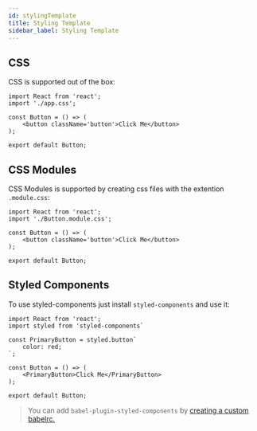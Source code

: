 ```yaml
---
id: stylingTemplate
title: Styling Template
sidebar_label: Styling Template
---
```


## CSS

CSS is supported out of the box:

```
import React from 'react';
import './app.css';

const Button = () => (
	<button className='button'>Click Me</button>
);

export default Button;
```

## CSS Modules

CSS Modules is supported by creating css files with the extention `.module.css`:

```
import React from 'react';
import './Button.module.css';

const Button = () => (
	<button className='button'>Click Me</button>
);

export default Button;
```

## Styled Components

To use styled-components just install `styled-components` and use it:

```
import React from 'react';
import styled from 'styled-components`

const PrimaryButton = styled.button`
	color: red;
`;

const Button = () => (
	<PrimaryButton>Click Me</PrimaryButton>
);

export default Button;
```

> You can add `babel-plugin-styled-components` by
> [creating a custom babelrc.](configurations/customBabel.md)
